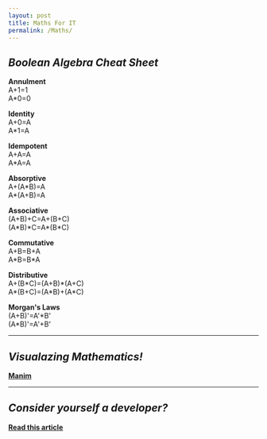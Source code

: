 ```yaml
---
layout: post
title: Maths For IT
permalink: /Maths/
---
```


## *Boolean Algebra Cheat Sheet* 

**Annulment**   
A+1=1  
A*0=0 

**Identity**  
A+0=A  
A*1=A 

**Idempotent**  
A+A=A  
A*A=A 

**Absorptive**  
A+(A\*B)=A  
A*(A+B)=A 

**Associative**  
(A+B)+C=A+(B+C)  
(A\*B)\*C=A\*(B*C) 

**Commutative**   
A+B=B+A  
A\*B=B*A 

**Distributive**   
A+(B\*C)=(A+B)*(A+C)  
A\*(B+C)=(A\*B)+(A\*C) 

**Morgan's Laws**   
(A+B)'=A'\*B'  
(A*B)'=A'+B' 

---
## *Visualazing Mathematics!*

<b><a href="https://www.youtube.com/playlist?list=PL2B6OzTsMUrwo4hA3BBfS7ZR34K361Z8F" target="_blank">Manim</a></b>

---

## *Consider yourself a developer?* 

<b><a href="https://blog.usejournal.com/consider-yourself-a-developer-you-should-solve-the-project-euler-problems-ed8d13397c9c" target="_blank">Read this article</a></b>